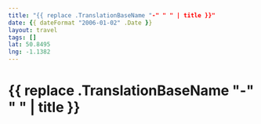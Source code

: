 ```yaml
---
title: "{{ replace .TranslationBaseName "-" " " | title }}"
date: {{ dateFormat "2006-01-02" .Date }}
layout: travel
tags: []
lat: 50.8495
lng: -1.1382
---
```

# {{ replace .TranslationBaseName "-" " " | title }}
